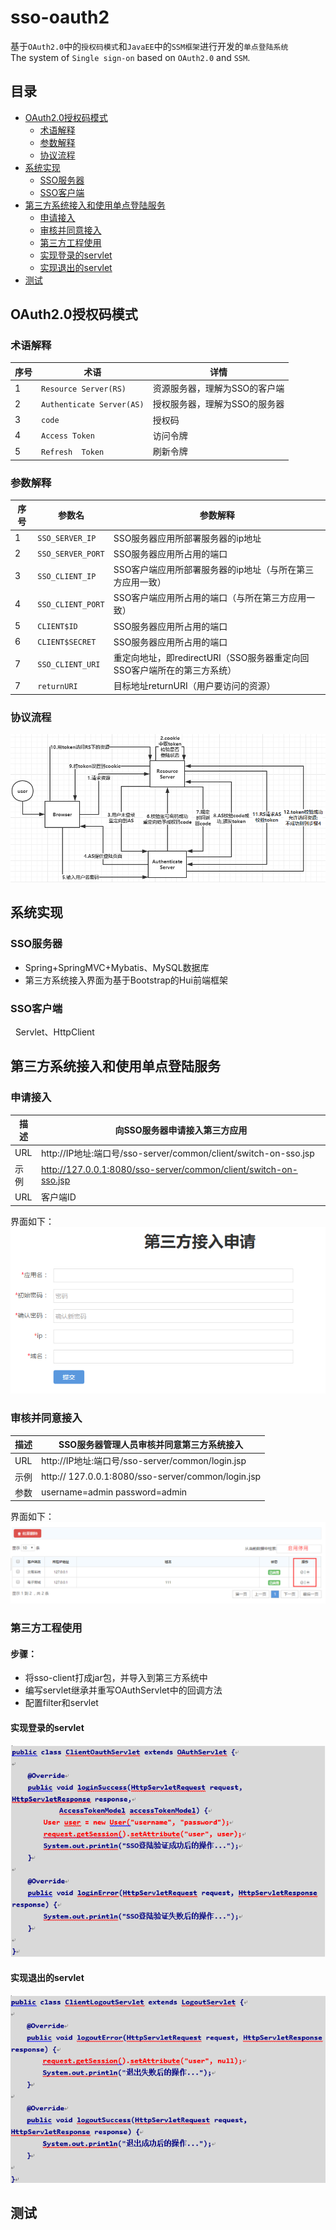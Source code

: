 sso-oauth2
=====
基于`OAuth2.0`中的`授权码模式`和`JavaEE`中的`SSM框架`进行开发的`单点登陆系统`<br>
The system of `Single sign-on` based on `OAuth2.0` and `SSM`.

## 目录
* [OAuth2.0授权码模式](#OAuth2.0授权码模式)
    * [术语解释](#术语解释)
    * [参数解释](#参数解释)
    * [协议流程](#协议流程)
* [系统实现](#系统实现)
    * [SSO服务器](#SSO服务器)
    * [SSO客户端](#SSO客户端)
* [第三方系统接入和使用单点登陆服务](#第三方系统接入和使用单点登陆服务)
    * [申请接入](#申请接入)
    * [审核并同意接入](#审核并同意接入)
    * [第三方工程使用](#第三方工程使用)
    * [实现登录的servlet](#实现登录的servlet)
    * [实现退出的servlet](#实现退出的servlet)
* [测试](#测试)

OAuth2.0授权码模式
-----
### 术语解释
|序号|术语|详情|
|---|----|-----|
|1|`Resource Server(RS)`|资源服务器，理解为SSO的客户端|
|2|`Authenticate Server(AS)`|授权服务器，理解为SSO的服务器|
|3|`code`|授权码|
|4|`Access Token`|访问令牌|
|5|`Refresh  Token`|刷新令牌|

### 参数解释
|序号|参数名|参数解释|
|---|----|-----|
|1|`SSO_SERVER_IP`|SSO服务器应用所部署服务器的ip地址|
|2|`SSO_SERVER_PORT`|SSO服务器应用所占用的端口|
|3|`SSO_CLIENT_IP`|SSO客户端应用所部署服务器的ip地址（与所在第三方应用一致）|
|4|`SSO_CLIENT_PORT`|SSO客户端应用所占用的端口（与所在第三方应用一致）|
|5|`CLIENT$ID`|SSO服务器应用所占用的端口|
|6|`CLIENT$SECRET`|SSO服务器应用所占用的端口|
|7|`SSO_CLIENT_URI`|重定向地址，即redirectURI（SSO服务器重定向回SSO客户端所在的第三方系统）|
|7|`returnURI`|目标地址returnURI（用户要访问的资源）|


### 协议流程
![](/img/sso-oauth2-flow.png "协议流程")


系统实现
-----
### SSO服务器
   * Spring+SpringMVC+Mybatis、MySQL数据库
   * 第三方系统接入界面为基于Bootstrap的Hui前端框架

### SSO客户端
   Servlet、HttpClient

第三方系统接入和使用单点登陆服务
-----
### 申请接入
|描述|向SSO服务器申请接入第三方应用|
|----|-----|
|URL|http://IP地址:端口号/sso-server/common/client/switch-on-sso.jsp|
|示例|http://127.0.0.1:8080/sso-server/common/client/switch-on-sso.jsp|
|URL|客户端ID|

界面如下：<br>
![](/img/第三方接入申请pic.png "第三方接入申请界面")

### 审核并同意接入
|描述|SSO服务器管理人员审核并同意第三方系统接入|
|----|-----|
|URL|http://IP地址:端口号/sso-server/common/login.jsp|
|示例|http:// 127.0.0.1:8080/sso-server/common/login.jsp|
|参数|username=admin password=admin|

界面如下：<br>
![](/img/审核并同意接入pic.png "审核并同意接入界面")

### 第三方工程使用
#### 步骤：  
   * 将sso-client打成jar包，并导入到第三方系统中
   * 编写servlet继承并重写OAuthServlet中的回调方法
   * 配置filter和servlet
#### 实现登录的servlet
![](/img/login-code.png "登录代码")

#### 实现退出的servlet
![](/img/logout-code.png "退出代码")

测试
-----
